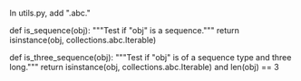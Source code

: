 In utils.py, add ".abc."

def is_sequence(obj):
    """Test if "obj" is a sequence."""
    return isinstance(obj, collections.abc.Iterable)


def is_three_sequence(obj):
    """Test if "obj" is of a sequence type and three long."""
    return isinstance(obj, collections.abc.Iterable) and len(obj) == 3